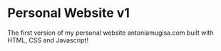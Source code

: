 # Personal Website v1

The first version of my personal website antoniamugisa.com built with HTML, CSS and Javascript!


